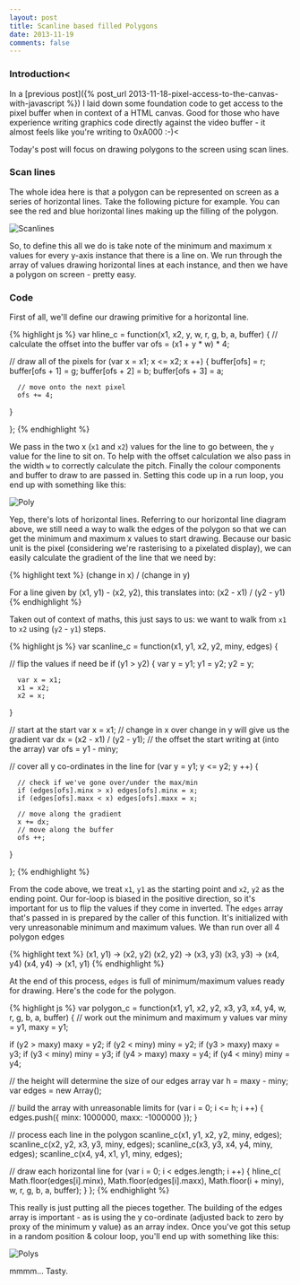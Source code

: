 ```yaml
---
layout: post
title: Scanline based filled Polygons
date: 2013-11-19
comments: false
---
```


### Introduction<

In a [previous post]({% post_url 2013-11-18-pixel-access-to-the-canvas-with-javascript %}) I laid down some foundation code to get access to the pixel buffer when in context of a HTML canvas. Good for those who have experience writing graphics code directly against the video buffer - it almost feels like you're writing to 0xA000 :-)<

Today's post will focus on drawing polygons to the screen using scan lines.

### Scan lines

The whole idea here is that a polygon can be represented on screen as a series of horizontal lines. Take the following picture for example. You can see the red and blue horizontal lines making up the filling of the polygon.

![Scanlines](http://1.bp.blogspot.com/-7VZcWuk1AkQ/UotS_qdPXrI/AAAAAAAAAwM/DlKjKBnH2lA/s200/y.png)

So, to define this all we do is take note of the minimum and maximum x values for every y-axis instance that there is a line on. We run through the array of values drawing horizontal lines at each instance, and then we have a polygon on screen - pretty easy.

### Code

First of all, we'll define our drawing primitive for a horizontal line.

{% highlight js %}
var hline_c = function(x1, x2, y, w, r, g, b, a, buffer) {
   // calculate the offset into the buffer
   var ofs = (x1 + y * w) * 4;

   // draw all of the pixels
   for (var x = x1; x <= x2; x ++) {
      buffer[ofs] = r;
      buffer[ofs + 1] = g;
      buffer[ofs + 2] = b;
      buffer[ofs + 3] = a;

      // move onto the next pixel
      ofs += 4;
   }

};
{% endhighlight %}

We pass in the two x (`x1` and `x2`) values for the line to go between, the `y` value for the line to sit on. To help with the offset calculation we also pass in the width `w` to correctly calculate the pitch. Finally the colour components and buffer to draw to are passed in. Setting this code up in a run loop, you end up with something like this:

![Poly](http://2.bp.blogspot.com/-QMhBzwZnDUI/UotUjD3Cj4I/AAAAAAAAAwY/JxoFPAPDovE/s320/Screen+Shot+2013-11-19+at+10.06.53+pm.png)

Yep, there's lots of horizontal lines. Referring to our horizontal line diagram above, we still need a way to walk the edges of the polygon so that we can get the minimum and maximum x values to start drawing. Because our basic unit is the pixel (considering we're rasterising to a pixelated display), we can easily calculate the gradient of the line that we need by:

{% highlight text %}
(change in x) / (change in y)

For a line given by (x1, y1) - (x2, y2), this translates into:
(x2 - x1) / (y2 - y1)
{% endhighlight %}

Taken out of context of maths, this just says to us: we want to walk from `x1` to `x2` using (`y2` - `y1`) steps.

{% highlight js %}
var scanline_c = function(x1, y1, x2, y2, miny, edges) {

   // flip the values if need be
   if (y1 > y2) {
      var y = y1;
      y1 = y2;
      y2 = y;

      var x = x1;
      x1 = x2;
      x2 = x;
   }

   // start at the start
   var x = x1;
   // change in x over change in y will give us the gradient
   var dx = (x2 - x1) / (y2 - y1);
   // the offset the start writing at (into the array)
   var ofs = y1 - miny;

   // cover all y co-ordinates in the line
   for (var y = y1; y <= y2; y ++) {
     
      // check if we've gone over/under the max/min
      if (edges[ofs].minx > x) edges[ofs].minx = x;
      if (edges[ofs].maxx < x) edges[ofs].maxx = x;

      // move along the gradient
      x += dx;
      // move along the buffer
      ofs ++;

   }

};
{% endhighlight %}

From the code above, we treat `x1`, `y1` as the starting point and `x2`, `y2` as the ending point. Our for-loop is biased in the positive direction, so it's important for us to flip the values if they come in inverted. The `edges` array that's passed in is prepared by the caller of this function. It's initialized with very unreasonable minimum and maximum values. We than run over all 4 polygon edges

{% highlight text %}
(x1, y1) -> (x2, y2)
(x2, y2) -> (x3, y3)
(x3, y3) -> (x4, y4)
(x4, y4) -> (x1, y1)
{% endhighlight %}

At the end of this process, `edges` is full of minimum/maximum values ready for drawing. Here's the code for the polygon.

{% highlight js %}
var polygon_c = function(x1, y1, x2, y2, x3, y3, x4, y4, w, r, g, b, a, buffer) {
   // work out the minimum and maximum y values
   var miny = y1, maxy = y1;

   if (y2 > maxy) maxy = y2;
   if (y2 < miny) miny = y2;
   if (y3 > maxy) maxy = y3;
   if (y3 < miny) miny = y3;
   if (y4 > maxy) maxy = y4;
   if (y4 < miny) miny = y4;

   // the height will determine the size of our edges array
   var h = maxy - miny;
   var edges = new Array();

   // build the array with unreasonable limits
   for (var i = 0; i <= h; i ++) {
      edges.push({
         minx:  1000000,
         maxx: -1000000
      });
   }

   // process each line in the polygon
   scanline_c(x1, y1, x2, y2, miny, edges);
   scanline_c(x2, y2, x3, y3, miny, edges);
   scanline_c(x3, y3, x4, y4, miny, edges);
   scanline_c(x4, y4, x1, y1, miny, edges);

   // draw each horizontal line
   for (var i = 0; i < edges.length; i ++) {
      hline_c(
         Math.floor(edges[i].minx),
         Math.floor(edges[i].maxx),
         Math.floor(i + miny),
         w, r, g, b, a, buffer);
   }
};
{% endhighlight %}

This really is just putting all the pieces together. The building of the edges array is important - as is using the y co-ordinate (adjusted back to zero by proxy of the minimum y value) as an array index. Once you've got this setup in a random position & colour loop, you'll end up with something like this:

![Polys](http://3.bp.blogspot.com/-D2yDU9iTdc0/UotZcoZ2jtI/AAAAAAAAAwo/QCW0Qi8rhSQ/s320/Screen+Shot+2013-11-19+at+10.27.57+pm.png)

mmmm... Tasty.
